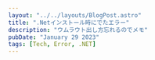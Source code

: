 ```yaml
---
layout: "../../layouts/BlogPost.astro"
title: ".Netインストール時にでたエラー"
description: "ウムラウト出し方忘れるのでメモ"
pubDate: "January 29 2023"
tags: [Tech, Error, .NET]
---
```

